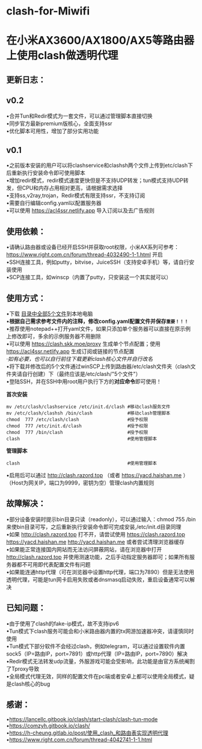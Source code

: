 # clash-for-Miwifi
在小米AX3600/AX1800/AX5等路由器上使用clash做透明代理
=====
更新日志：
--
v0.2
-
•合并Tun和Redir模式为一套文件，可以通过管理脚本直接切换<br>
•同步官方最新premium版核心，全面支持ssr<br>
•优化脚本可用性，增加了部分实用功能<br>

v0.1
-
•之前版本安装的用户可以将clashservice和clashsh两个文件上传到etc/clash下后重新执行安装命令即可使用脚本<br>
•增加redir模式，redir模式速度更快但是不支持UDP转发；tun模式支持UDP转发，但CPU和内存占用相对更高，请根据需求选择<br>
•支持ss,v2ray,trojan，Redir模式有限支持ssr，不支持订阅<br>
•需要自行编辑config.yaml以配置服务器<br>
•可以使用 https://acl4ssr.netlify.app 导入订阅以及去广告规则<br>

使用依赖：
--
•请确认路由器或设备已经开启SSH并获取root权限，小米AX系列可参考：https://www.right.com.cn/forum/thread-4032490-1-1.html 开启<br>
•SSH连接工具，例如putty，bitvise，JuiceSSH（支持安卓手机）等，请自行安装使用<br>
•SCP连接工具，如winscp（内置了putty，只安装这一个其实就可以）<br>

使用方式：
--
•下载 [目录中全部5个文件](https://github.com/juewuy/clash-for-Miwifi/tree/master/clash)到本地电脑 <br>
•**根据自己需求参考文件内的注释，修改config.yaml配置文件并保存`重要！！！`**<br>
•推荐使用notepad++打开yaml文件，如果只添加单个服务器可以直接在原示例上修改即可，多余的示例服务器不用删除<br>
•可以使用 https://clash.skk.moe/proxy 生成单个节点配置；使用 https://acl4ssr.netlify.app 生成订阅或链接的节点配置<br>
*·如有必要，也可以自行前往下载更新clash核心文件并自行改名<br>*
•将下载并修改后的5个文件通过winSCP上传到路由器/etc/clash文件夹（clash文件夹请自行创建）下（最终应该是/etc/clash/"5个文件"）<br>
•登陆SSH，并在SSH中用root用户执行下方的**对应命令**即可使用！<br>

**首次安装**
```Shell
mv /etc/clash/clashservice /etc/init.d/clash #移动clash服务文件
mv /etc/clash/clashsh /bin/clash             #移动clash管理脚本
chmod  777 /etc/clash/clash                  #授予权限
chmod  777 /etc/init.d/clash                 #授予权限
chmod  777 /bin/clash                        #授予权限
clash                                        #使用管理脚本
```
**管理脚本**
```Shell 
clash                                        #使用管理脚本
```
•启用后可以通过 http://clash.razord.top （或者 https://yacd.haishan.me ） （Host为网关IP，端口为9999，密钥为空）管理clash内置规则<br>

故障解决：
--
•部分设备安装时提示bin目录只读（readonly），可以通过输入：chmod  755 /bin 来使bin目录可写，之后重新执行安装命令即可完成安装,/etc/init.d目录同理<br>
•如果 http://clash.razord.top 打不开，请尝试使用 https://clash.razord.top https://yacd.haishan.me http://yacd.haishan.me 或者尝试清理浏览器缓存<br>
•如果能正常连接国内网站而无法访问屏蔽网站，请在浏览器中打开 http://clash.razord.top 并使用测速功能，之后手动指定服务器即可；如果所有服务器都不可用即代表配置文件有问题<br>
•如果能连通http代理（可在浏览器中设置http代理，端口为7890）但是无法使用透明代理，可能是tun网卡启用失败或者dnsmasq启动失败，重启设备通常可以解决<br>

已知问题：
--
•由于使用了clash的fake-ip模式，故不支持ipv6<br>
•Tun模式下clash服务可能会和小米路由器内置的tx网游加速器冲突，请谨慎同时使用<br>
•Tun模式下部分软件不会经过clash，例如telegram，可以通过设置软件内置sock5（IP=路由IP，port=7891）或http代理（IP=路由IP，port=7890）解决<br>
•Redir模式无法转发udp流量，外服游戏可能会受影响，此功能是由官方系统阉割了Tproxy导致<br>
•全局模式代理无效，同样的配置文件在pc端或者安卓上都可以使用全局模式，疑是clash核心的bug<br>

感谢：
--
•https://lancellc.gitbook.io/clash/start-clash/clash-tun-mode<br>
•https://comzyh.gitbook.io/clash/<br>
•https://h-cheung.gitlab.io/post/使用_clash_和路由表实现透明代理<br>
•https://www.right.com.cn/forum/thread-4042741-1-1.html<br>

